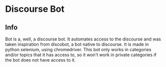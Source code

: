 # Discourse Bot

## Info
Bot is a, well, a discourse bot. It automates access to the discourse and was taken inspiration from discobot, a bot native to discourse. It is made in python selenium, using chromedriver. This bot only works in categories and/or topics that it has access to, so it won't work in private categories if the bot does not have access to it.
